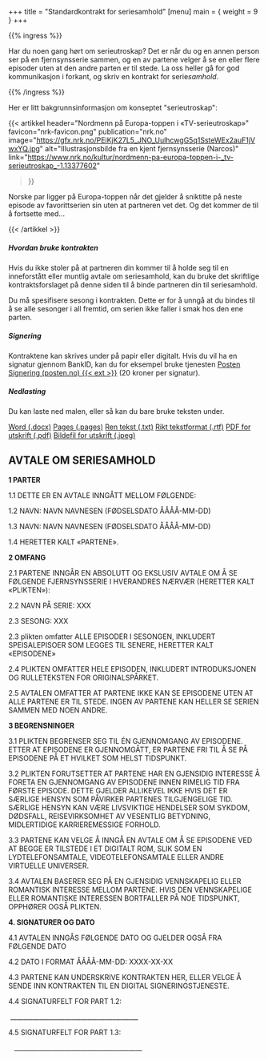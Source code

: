 +++
title = "Standardkontrakt for seriesamhold"
[menu]
main = { weight = 9 }
+++

<!-- markdownlint-disable -->

{{% ingress %}}

Har du noen gang hørt om serieutroskap? Det er når du og en annen person ser på en fjernsynsserie
sammen, og en av partene velger å se en eller flere episoder uten at den andre parten er til stede.
La oss heller gå for god kommunikasjon i forkant, og skriv en kontrakt for serie*samhold*.

{{% /ingress %}}

Her er litt bakgrunnsinformasjon om konseptet "serieutroskap":

{{< artikkel
	header="Nordmenn på Europa-toppen i «TV-serieutroskap»"
	favicon="nrk-favicon.png"
	publication="nrk.no"
	image="https://gfx.nrk.no/PEiKjK27L5_JNO_UulhcwgG5q1SsteWEx2auF1jVwxYQ.jpg"
	alt="Illustrasjonsbilde fra en kjent fjernsynsserie (Narcos)"
	link="https://www.nrk.no/kultur/nordmenn-pa-europa-toppen-i-_tv-serieutroskap_-1.13377602"
>}}

Norske par ligger på Europa-toppen når det gjelder å sniktitte på neste episode av favorittserien
sin uten at partneren vet det. Og det kommer de til å fortsette med...

{{< /artikkel >}}


##### Hvordan bruke kontrakten

Hvis du ikke stoler på at partneren din kommer til å holde seg til en inneforstått eller muntlig
avtale om seriesamhold, kan du bruke det skriftlige kontraktsforslaget på denne siden til å
binde partneren din til seriesamhold.

Du må spesifisere sesong i kontrakten. Dette er for å unngå at du bindes til
å se alle sesonger i all fremtid, om serien ikke faller i smak hos den ene parten.

##### Signering

Kontraktene kan skrives under på papir eller digitalt. Hvis du vil ha en signatur gjennom BankID,
kan du for eksempel bruke tjenesten [Posten Signering
(posten.no) {{< ext >}}](https://signering.posten.no) (20 kroner per signatur).

##### Nedlasting

Du kan laste ned malen, eller så kan du bare bruke teksten under.

<p>
  <div class="btn-group" role="group" aria-label="Document Formats">
    <a href="word.docx" class="btn btn-outline-primary"><i class="fas fa-file-word"></i> Word (.docx)</a>
    <a href="pages.pages" class="btn btn-outline-primary"><i class="fas fa-file"></i> Pages (.pages)</a>
    <a href="txt.txt" class="btn btn-outline-primary"><i class="fas fa-file-alt"></i> Ren tekst (.txt)</a>
    <a href="rtf.rft" class="btn btn-outline-primary"><i class="fas fa-file-alt"></i> Rikt tekstformat (.rtf)</a>
    <a href="pdf.pdf" class="btn btn-outline-primary"><i class="fas fa-file-pdf"></i> PDF for utskrift (.pdf)</a>
    <a href="pdf.pdf" class="btn btn-outline-primary"><i class="fas fa-file-image"></i> Bildefil for utskrift (.jpeg)</a>
  </div>
</p>

<div class="p-3 border border-dark">

<h2>AVTALE OM SERIESAMHOLD</h2>

**1 PARTER**

1.1 DETTE ER EN AVTALE INNGÅTT MELLOM FØLGENDE: 

1.2 NAVN: NAVN NAVNESEN (FØDSELSDATO ÅÅÅÅ-MM-DD)

1.3 NAVN: NAVN NAVNESEN (FØDSELSDATO ÅÅÅÅ-MM-DD)

1.4 HERETTER KALT «PARTENE».

**2 OMFANG**

2.1 PARTENE INNGÅR EN ABSOLUTT OG  EKSLUSIV AVTALE OM Å SE FØLGENDE FJERNSYNSSERIE I HVERANDRES
NÆRVÆR (HERETTER KALT «PLIKTEN»):

2.2 NAVN PÅ SERIE: XXX

2.3 SESONG: XXX

2.3 plikten omfatter ALLE EPISODER I SESONGEN, INKLUDERT SPEISALEPISOER SOM LEGGES TIL SENERE, 
HERETTER KALT «EPISODENE»

2.4 PLIKTEN OMFATTER HELE EPISODEN, INKLUDERT INTRODUKSJONEN OG RULLETEKSTEN FOR ORIGINALSPÅRKET.

2.5 AVTALEN OMFATTER AT PARTENE IKKE KAN SE EPISODENE UTEN AT ALLE PARTENE ER TIL STEDE. INGEN AV
PARTENE KAN HELLER SE SERIEN SAMMEN MED NOEN ANDRE.

**3 BEGRENSNINGER**

3.1 PLIKTEN BEGRENSER SEG TIL ÉN GJENNOMGANG AV EPISODENE. ETTER AT EPISODENE ER GJENNOMGÅTT, ER
PARTENE FRI TIL Å SE PÅ EPISODENE PÅ ET HVILKET SOM HELST TIDSPUNKT.

3.2 PLIKTEN FORUTSETTER AT PARTENE HAR EN GJENSIDIG INTERESSE Å FORETA EN GJENNOMGANG AV EPISODENE
INNEN RIMELIG TID FRA FØRSTE EPISODE. DETTE GJELDER ALLIKEVEL IKKE HVIS DET ER SÆRLIGE HENSYN SOM
PÅVIRKER PARTENES TILGJENGELIGE TID. SÆRLIGE HENSYN KAN VÆRE LIVSVIKTIGE HENDELSER SOM SYKDOM,
DØDSFALL, REISEVIRKSOMHET AV VESENTLIG BETYDNING, MIDLERTIDIGE KARRIEREMESSIGE FORHOLD.

3.3 PARTENE KAN VELGE Å INNGÅ EN AVTALE OM Å SE EPISODENE VED AT BEGGE ER TILSTEDE I ET DIGITALT
ROM, SLIK SOM EN LYDTELEFONSAMTALE, VIDEOTELEFONSAMTALE ELLER ANDRE VIRTUELLE UNIVERSER.

3.4 AVTALEN BASERER SEG PÅ EN GJENSIDIG VENNSKAPELIG ELLER ROMANTISK INTERESSE MELLOM PARTENE.
HVIS DEN VENNSKAPELIGE ELLER ROMANTISKE INTERESSEN BORTFALLER PÅ NOE TIDSPUNKT, OPPHØRER OGSÅ
PLIKTEN.

**4. SIGNATURER OG DATO**

4.1 AVTALEN INNGÅS FØLGENDE DATO OG GJELDER OGSÅ FRA FØLGENDE DATO

4.2 DATO I FORMAT ÅÅÅÅ-MM-DD: 
XXXX-XX-XX

4.3 PARTENE KAN UNDERSKRIVE KONTRAKTEN HER, ELLER VELGE Å SENDE INN KONTRAKTEN TIL EN DIGITAL
SIGNERINGSTJENESTE.

4.4 SIGNATURFELT FOR PART 1.2:



 ________________________________________

4.5 SIGNATURFELT FOR PART 1.3:



 
 ________________________________________
</div>
